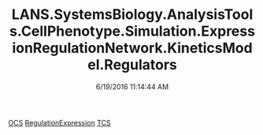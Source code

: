 ﻿---
title: LANS.SystemsBiology.AnalysisTools.CellPhenotype.Simulation.ExpressionRegulationNetwork.KineticsModel.Regulators
date: 6/19/2016 11:14:44 AM
---

[OCS](T-LANS.SystemsBiology.AnalysisTools.CellPhenotype.Simulation.ExpressionRegulationNetwork.KineticsModel.Regulators.OCS.html)
[RegulationExpression](T-LANS.SystemsBiology.AnalysisTools.CellPhenotype.Simulation.ExpressionRegulationNetwork.KineticsModel.Regulators.RegulationExpression.html)
[TCS](T-LANS.SystemsBiology.AnalysisTools.CellPhenotype.Simulation.ExpressionRegulationNetwork.KineticsModel.Regulators.TCS.html)
